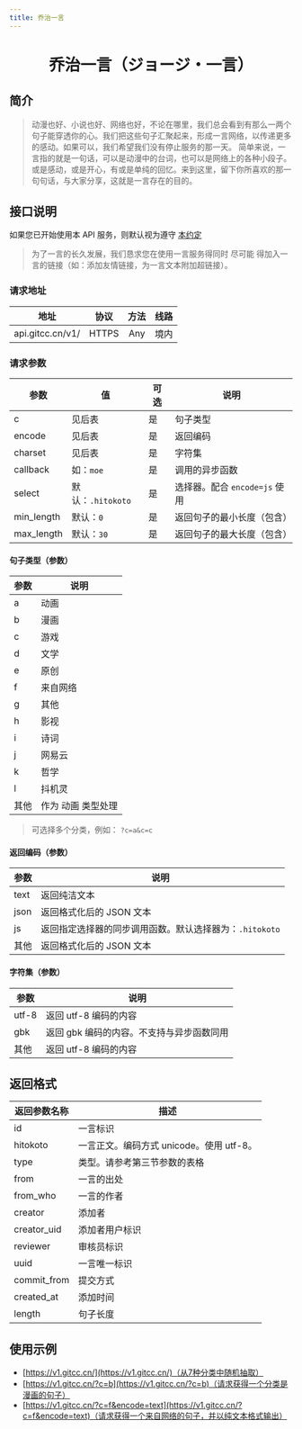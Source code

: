 ```yaml
---
title: 乔治一言
---
```


<center><h1>乔治一言（ジョージ・一言）</h1></center>

## 简介

> 动漫也好、小说也好、网络也好，不论在哪里，我们总会看到有那么一两个句子能穿透你的心。我们把这些句子汇聚起来，形成一言网络，以传递更多的感动。如果可以，我们希望我们没有停止服务的那一天。
简单来说，一言指的就是一句话，可以是动漫中的台词，也可以是网络上的各种小段子。 或是感动，或是开心，有或是单纯的回忆。来到这里，留下你所喜欢的那一句句话，与大家分享，这就是一言存在的目的。

## 接口说明

如果您已开始使用本 API 服务，则默认视为遵守 [本约定](/Notice/appointment)
> 为了一言的长久发展，我们恳求您在使用一言服务得同时 尽可能 得加入一言的链接（如：添加友情链接，为一言文本附加超链接）。

### 请求地址

|地址  |协议   |方法    | 线路|
| :--: | :---: | :----: | :---: |
|api.gitcc.cn/v1/|HTTPS|Any|境内|

### 请求参数

| 参数       | 值                | 可选 | 说明                          |
| ---------- | ----------------- | ---- | ----------------------------- |
| c          | 见后表            | 是   | 句子类型                      |
| encode     | 见后表            | 是   | 返回编码                      |
| charset    | 见后表            | 是   | 字符集                        |
| callback   | 如：`moe`         | 是   | 调用的异步函数                |
| select     | 默认：`.hitokoto` | 是   | 选择器。配合 `encode=js` 使用 |
| min_length | 默认：`0`         | 是   | 返回句子的最小长度（包含）    |
| max_length | 默认：`30`        | 是   | 返回句子的最大长度（包含）    |

#### 句子类型（参数）

| 参数 | 说明               |
| ---- | ------------------ |
| a    | 动画               |
| b    | 漫画               |
| c    | 游戏               |
| d    | 文学               |
| e    | 原创               |
| f    | 来自网络           |
| g    | 其他               |
| h    | 影视               |
| i    | 诗词               |
| j    | 网易云             |
| k    | 哲学               |
| l    | 抖机灵             |
| 其他 | 作为 动画 类型处理 |

> 可选择多个分类，例如： `?c=a&c=c`

#### 返回编码（参数）

| 参数 | 说明                                                    |
| ---- | ------------------------------------------------------- |
| text | 返回纯洁文本                                            |
| json | 返回格式化后的 JSON 文本                                |
| js   | 返回指定选择器的同步调用函数。默认选择器为：`.hitokoto` |
| 其他 | 返回格式化后的 JSON 文本                                |

#### 字符集（参数）

| 参数  | 说明                                      |
| ----- | ----------------------------------------- |
| utf-8 | 返回 utf-8 编码的内容                     |
| gbk   | 返回 gbk 编码的内容。不支持与异步函数同用 |
| 其他  | 返回 utf-8 编码的内容                     |

## 返回格式

| 返回参数名称 | 描述                                     |
| ------------ | ---------------------------------------- |
| id           | 一言标识                                 |
| hitokoto     | 一言正文。编码方式 unicode。使用 utf-8。 |
| type         | 类型。请参考第三节参数的表格             |
| from         | 一言的出处                               |
| from_who     | 一言的作者                               |
| creator      | 添加者                                   |
| creator_uid  | 添加者用户标识                           |
| reviewer     | 审核员标识                               |
| uuid         | 一言唯一标识                             |
| commit_from  | 提交方式                                 |
| created_at   | 添加时间                                 |
| length       | 句子长度                                 |

## 使用示例

- [https://v1.gitcc.cn/](https://v1.gitcc.cn/)（从7种分类中随机抽取）
- [https://v1.gitcc.cn/?c=b](https://v1.gitcc.cn/?c=b)（请求获得一个分类是漫画的句子）
- [https://v1.gitcc.cn/?c=f&encode=text](https://v1.gitcc.cn/?c=f&encode=text)（请求获得一个来自网络的句子，并以纯文本格式输出）